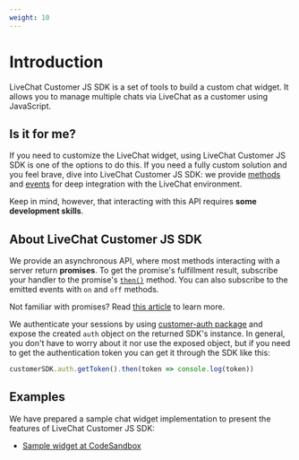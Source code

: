 ```yaml
---
weight: 10
---
```


# Introduction

LiveChat Customer JS SDK is a set of tools to build a custom chat widget. It allows you to manage multiple chats via LiveChat as a
customer using JavaScript.

## Is it for me?

If you need to customize the LiveChat widget, using LiveChat Customer JS SDK is
one of the options to do this. If you need a fully custom solution and you feel
brave, dive into LiveChat Customer JS SDK: we provide [methods](#methods) and
[events](#events) for deep integration with the LiveChat environment.

Keep in mind, however, that interacting with this API requires **some
development skills**.

## About LiveChat Customer JS SDK

We provide an asynchronous API, where most methods interacting with a server
return **promises**. To get the promise's fulfillment result, subscribe your handler to
the promise's
[`then()`](https://developer.mozilla.org/en-US/docs/Web/JavaScript/Reference/Global_Objects/Promise/then)
method. You can also subscribe to the emitted events with `on` and `off` methods.

<div class="callout type-info">Not familiar with promises? Read <a href="https://developer.mozilla.org/pl/docs/Web/JavaScript/Reference/Global_Objects/Promise">this article</a> to learn more.</div>

We authenticate your sessions by using
[customer-auth package](https://www.npmjs.com/package/@livechat/customer-auth)
and expose the created `auth` object on the returned SDK's instance. In general,
you don't have to worry about it nor use the exposed object, but if you need to
get the authentication token you can get it through the SDK like this:

```js
customerSDK.auth.getToken().then(token => console.log(token))
```

## Examples

We have prepared a sample chat widget implementation to present the features of LiveChat Customer JS SDK:

- [Sample widget at CodeSandbox](https://codesandbox.io/s/rm3prxw88n)
